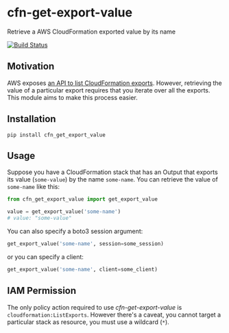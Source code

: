 # cfn-get-export-value
Retrieve a AWS CloudFormation exported value by its name

[![Build Status](https://travis-ci.org/PokaInc/cfn-get-export-value.svg?branch=master)](https://travis-ci.org/PokaInc/cfn-get-export-value)

## Motivation
AWS exposes [an API to list CloudFormation exports](http://boto3.readthedocs.io/en/latest/reference/services/cloudformation.html#CloudFormation.Client.list_exports). However, retrieving the value of a particular export requires that you iterate over all the exports. This module aims to make this process easier.

## Installation
`pip install cfn_get_export_value`

## Usage
Suppose you have a CloudFormation stack that has an Output that exports its value (`some-value`) by the name `some-name`.
You can retrieve the value of `some-name` like this:

```python
from cfn_get_export_value import get_export_value

value = get_export_value('some-name')
# value: "some-value"
```

You can also specify a boto3 session argument:

```python
get_export_value('some-name', session=some_session)
```

or you can specify a client:
```python
get_export_value('some-name', client=some_client)
```

## IAM Permission

The only policy action required to use _cfn-get-export-value_ is `cloudformation:ListExports`. However there's a caveat, you cannot target a particular stack as resource, you must use a wildcard (`*`).
